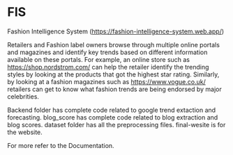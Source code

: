 # FIS
Fashion Intelligence System (https://fashion-intelligence-system.web.app/)

Retailers and Fashion label owners browse through multiple online portals and magazines and identify key trends based on different information available on these portals. For example, an online store such as ​ https://shop.nordstrom.com/​ can help the retailer identify the trending styles by looking at the products that got the highest star rating. Similarly, by looking at a fashion magazines such as https://www.vogue.co.uk/​ retailers can get to know what fashion trends are being endorsed by major celebrities.

Backend folder has complete code related to google trend extaction and forecasting.
blog_score has complete code related to blog extraction and blog scores.
dataset folder has all the preprocessing files.
final-wesite is for the website.

For more refer to the Documentation.
